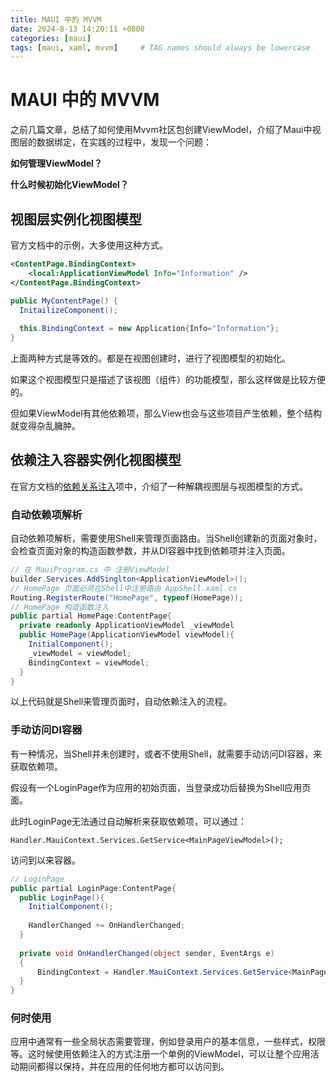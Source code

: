 ```yaml
---
title: MAUI 中的 MVVM
date: 2024-8-13 14:20:11 +0800
categories: [maui]
tags: [maui, xaml, mvvm]     # TAG names should always be lowercase
---
```


# MAUI 中的 MVVM

之前几篇文章，总结了如何使用Mvvm社区包创建ViewModel，介绍了Maui中视图层的数据绑定，在实践的过程中，发现一个问题：

**如何管理ViewModel？**

**什么时候初始化ViewModel？**



## 视图层实例化视图模型

官方文档中的示例，大多使用这种方式。

```xml
<ContentPage.BindingContext>
	<local:ApplicationViewModel Info="Information" />
</ContentPage.BindingContext>
```

```c#
public MyContentPage() {
  InitailizeComponent();
  
  this.BindingContext = new Application{Info="Information"};
}
```

上面两种方式是等效的。都是在视图创建时，进行了视图模型的初始化。

如果这个视图模型只是描述了该视图（组件）的功能模型，那么这样做是比较方便的。

但如果ViewModel有其他依赖项，那么View也会与这些项目产生依赖，整个结构就变得杂乱臃肿。



## 依赖注入容器实例化视图模型

在官方文档的[依赖关系注入](https://learn.microsoft.com/zh-cn/dotnet/maui/fundamentals/dependency-injection?view=net-maui-8.0)项中，介绍了一种解耦视图层与视图模型的方式。



### 自动依赖项解析

自动依赖项解析，需要使用Shell来管理页面路由。当Shell创建新的页面对象时，会检查页面对象的构造函数参数，并从DI容器中找到依赖项并注入页面。

```c#
// 在 MauiProgram.cs 中 注册ViewModel
builder.Services.AddSinglton<ApplicationViewModel>();
// HomePage 页面必须在Shell中注册路由 AppShell.xaml.cs
Routing.RegisterRoute("HomePage", typeof(HomePage));
// HomePage 构造函数注入
public partial HomePage:ContentPage{
  private readonly ApplicationViewModel _viewModel
  public HomePage(ApplicationViewModel viewModel){
    InitialComponent();
    _viewModel = viewModel;
    BindingContext = viewModel;
  }
}
```

以上代码就是Shell来管理页面时，自动依赖注入的流程。



### 手动访问DI容器

有一种情况，当Shell并未创建时，或者不使用Shell，就需要手动访问DI容器，来获取依赖项。

假设有一个LoginPage作为应用的初始页面，当登录成功后替换为Shell应用页面。

此时LoginPage无法通过自动解析来获取依赖项，可以通过：

` Handler.MauiContext.Services.GetService<MainPageViewModel>(); ` 

访问到以来容器。

```c#
// LoginPage
public partial LoginPage:ContentPage{
  public LoginPage(){
    InitialComponent();
    
    HandlerChanged += OnHandlerChanged;
  }
  
  private void OnHandlerChanged(object sender, EventArgs e)
  {
      BindingContext = Handler.MauiContext.Services.GetService<MainPageViewModel>();
  }
}
```



### 何时使用

应用中通常有一些全局状态需要管理，例如登录用户的基本信息，一些样式，权限等。这时候使用依赖注入的方式注册一个单例的ViewModel，可以让整个应用活动期间都得以保持，并在应用的任何地方都可以访问到。













